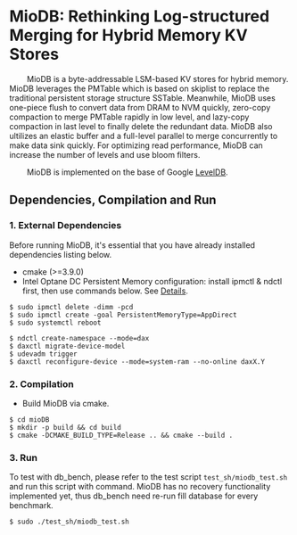 # MioDB: Rethinking Log-structured Merging for Hybrid Memory KV Stores
&#160; &#160; &#160; &#160; MioDB is a byte-addressable LSM-based KV stores for hybrid memory. MioDB leverages the PMTable which is based on skiplist to replace the traditional persistent storage structure SSTable. Meanwhile, MioDB uses one-piece flush to convert data from DRAM to NVM quickly, zero-copy compaction to merge PMTable rapidly in low level, and lazy-copy compaction in last level to finally delete the redundant data. MioDB also ultilizes an elastic buffer and a full-level parallel to merge concurrently to make data sink quickly. For optimizing read performance, MioDB can increase the number of levels and use bloom filters.

&#160; &#160; &#160; &#160; MioDB is implemented on the base of Google [LevelDB](https://github.com/google/leveldb).

## Dependencies, Compilation and Run
### 1. External Dependencies
Before running MioDB, it's essential that you have already installed dependencies listing below.
* cmake (>=3.9.0)
* Intel Optane DC Persistent Memory configuration: install ipmctl & ndctl first, then use commands below. See [Details](https://stevescargall.com/2019/07/09/how-to-extend-volatile-system-memory-ram-using-persistent-memory-on-linux/?tdsourcetag=s_pctim_aiomsg).
```
$ sudo ipmctl delete -dimm -pcd
$ sudo ipmctl create -goal PersistentMemoryType=AppDirect
$ sudo systemctl reboot

$ ndctl create-namespace --mode=dax
$ daxctl migrate-device-model
$ udevadm trigger
$ daxctl reconfigure-device --mode=system-ram --no-online daxX.Y
```

### 2. Compilation
* Build MioDB via cmake.
```
$ cd mioDB
$ mkdir -p build && cd build
$ cmake -DCMAKE_BUILD_TYPE=Release .. && cmake --build .
```

### 3. Run
To test with db_bench, please refer to the test script
``test_sh/miodb_test.sh`` and run this script with command. MioDB has no recovery functionality implemented yet, thus db_bench need re-run fill database for every benchmark.
```
$ sudo ./test_sh/miodb_test.sh
```